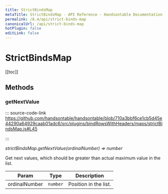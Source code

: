 ```yaml
---
title: StrictBindsMap
metaTitle: StrictBindsMap - API Reference - Handsontable Documentation
permalink: /8.4/api/strict-binds-map
canonicalUrl: /api/strict-binds-map
hotPlugin: false
editLink: false
---
```


# StrictBindsMap

[[toc]]
## Methods

### getNextValue
  
::: source-code-link https://github.com/handsontable/handsontable/blob/710a3bbf6ce1cb5d45e44290a64929caab01adc6/src/plugins/bindRowsWithHeaders/maps/strictBindsMap.js#L45

:::

_strictBindsMap.getNextValue(ordinalNumber) ⇒ number_

Get next values, which should be greater than actual maximum value in the list.


| Param | Type | Description |
| --- | --- | --- |
| ordinalNumber | `number` | Position in the list. |


